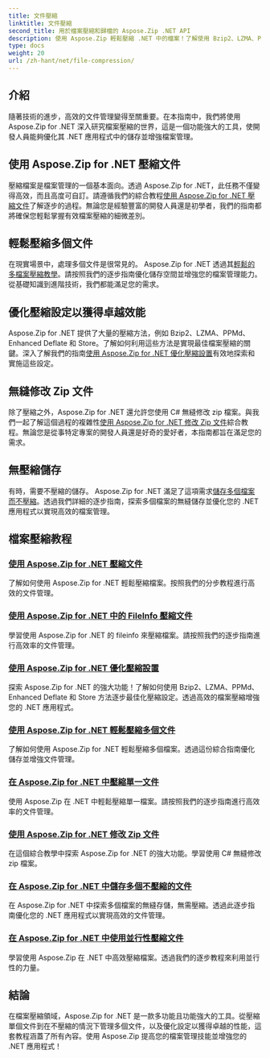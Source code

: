 ```yaml
---
title: 文件壓縮
linktitle: 文件壓縮
second_title: 用於檔案壓縮和歸檔的 Aspose.Zip .NET API
description: 使用 Aspose.Zip 輕鬆壓縮 .NET 中的檔案！了解使用 Bzip2、LZMA、PPMd、Deflate 和儲存方法進行逐步檔案管理，以獲得最佳壓縮設定。
type: docs
weight: 20
url: /zh-hant/net/file-compression/
---
```


## 介紹

隨著技術的進步，高效的文件管理變得至關重要。在本指南中，我們將使用 Aspose.Zip for .NET 深入研究檔案壓縮的世界，這是一個功能強大的工具，使開發人員能夠優化其 .NET 應用程式中的儲存並增強檔案管理。

## 使用 Aspose.Zip for .NET 壓縮文件
壓縮檔案是檔案管理的一個基本面向。透過 Aspose.Zip for .NET，此任務不僅變得高效，而且高度可自訂。請遵循我們的綜合教程[使用 Aspose.Zip for .NET 壓縮文件](./compress-file/)了解逐步的過程。無論您是經驗豐富的開發人員還是初學者，我們的指南都將確保您輕鬆掌握有效檔案壓縮的細微差別。

## 輕鬆壓縮多個文件
在現實場景中，處理多個文件是很常見的。 Aspose.Zip for .NET 透過其[輕鬆的多檔案壓縮教學](./compress-multiple-files/)。請按照我們的逐步指南優化儲存空間並增強您的檔案管理能力。從基礎知識到進階技術，我們都能滿足您的需求。

## 優化壓縮設定以獲得卓越效能
Aspose.Zip for .NET 提供了大量的壓縮方法，例如 Bzip2、LZMA、PPMd、Enhanced Deflate 和 Store。了解如何利用這些方法是實現最佳檔案壓縮的關鍵。深入了解我們的指南[使用 Aspose.Zip for .NET 優化壓縮設置](./optimizing-compression-settings/)有效地探索和實施這些設定。

## 無縫修改 Zip 文件
除了壓縮之外，Aspose.Zip for .NET 還允許您使用 C# 無縫修改 zip 檔案。與我們一起了解這個過程的複雜性[使用 Aspose.Zip for .NET 修改 Zip 文件](./modifying-zip-files/)綜合教程。無論您是從事特定專案的開發人員還是好奇的愛好者，本指南都旨在滿足您的需求。

## 無壓縮儲存
有時，需要不壓縮的儲存。 Aspose.Zip for .NET 滿足了這項需求[儲存多個檔案而不壓縮](./store-multiple-files-no-compression/)。透過我們詳細的逐步指南，探索多個檔案的無縫儲存並優化您的 .NET 應用程式以實現高效的檔案管理。

## 檔案壓縮教程
### [使用 Aspose.Zip for .NET 壓縮文件](./compress-file/)
了解如何使用 Aspose.Zip for .NET 輕鬆壓縮檔案。按照我們的分步教程進行高效的文件管理。
### [使用 Aspose.Zip for .NET 中的 FileInfo 壓縮文件](./compress-files-fileinfo/)
學習使用 Aspose.Zip for .NET 的 fileinfo 來壓縮檔案。請按照我們的逐步指南進行高效率的文件管理。
### [使用 Aspose.Zip for .NET 優化壓縮設置](./optimizing-compression-settings/)
探索 Aspose.Zip for .NET 的強大功能！了解如何使用 Bzip2、LZMA、PPMd、Enhanced Deflate 和 Store 方法逐步最佳化壓縮設定。透過高效的檔案壓縮增強您的 .NET 應用程式。
### [使用 Aspose.Zip for .NET 輕鬆壓縮多個文件](./compress-multiple-files/)
了解如何使用 Aspose.Zip for .NET 輕鬆壓縮多個檔案。透過這份綜合指南優化儲存並增強文件管理。
### [在 Aspose.Zip for .NET 中壓縮單一文件](./compress-single-file/)
使用 Aspose.Zip 在 .NET 中輕鬆壓縮單一檔案。請按照我們的逐步指南進行高效率的文件管理。
### [使用 Aspose.Zip for .NET 修改 Zip 文件](./modifying-zip-files/)
在這個綜合教學中探索 Aspose.Zip for .NET 的強大功能。學習使用 C# 無縫修改 zip 檔案。
### [在 Aspose.Zip for .NET 中儲存多個不壓縮的文件](./store-multiple-files-no-compression/)
在 Aspose.Zip for .NET 中探索多個檔案的無縫存儲，無需壓縮。透過此逐步指南優化您的 .NET 應用程式以實現高效的文件管理。
### [在 Aspose.Zip for .NET 中使用並行性壓縮文件](./using-parallelism-compress-files/)
學習使用 Aspose.Zip 在 .NET 中高效壓縮檔案。透過我們的逐步教程來利用並行性的力量。

## 結論
在檔案壓縮領域，Aspose.Zip for .NET 是一款多功能且功能強大的工具。從壓縮單個文件到在不壓縮的情況下管理多個文件，以及優化設定以獲得卓越的性能，這套教程涵蓋了所有內容。使用 Aspose.Zip 提高您的檔案管理技能並增強您的 .NET 應用程式！